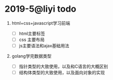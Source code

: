 # 2019-5@liyi todo

1. html+css+javascript学习前端
    - [ ] html主要标签
    - [ ] css 主要布局
    - [ ] js主要语法和ajax基础用法

2. golang学完数据类型

    - [ ] 指针类型的大致使用，以及和C语言的大概区别
    - [ ] 结构体类型的大致使用，以及面向对象的实现
